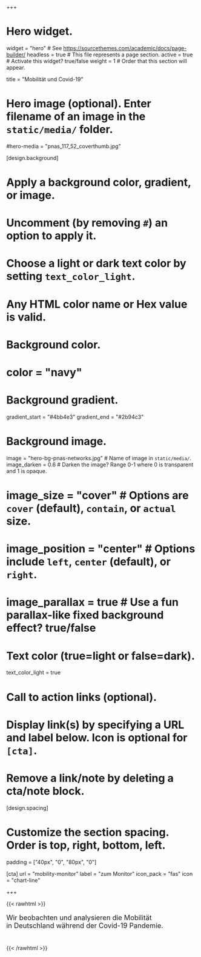 +++
# Hero widget.
widget = "hero"  # See https://sourcethemes.com/academic/docs/page-builder/
headless = true  # This file represents a page section.
active = true  # Activate this widget? true/false
weight = 1  # Order that this section will appear.

title = "Mobilität und Covid-19"

# Hero image (optional). Enter filename of an image in the `static/media/` folder.
#hero-media = "pnas_117_52_coverthumb.jpg"

[design.background]
# Apply a background color, gradient, or image.
#   Uncomment (by removing `#`) an option to apply it.
#   Choose a light or dark text color by setting `text_color_light`.
#   Any HTML color name or Hex value is valid.

# Background color.
# color = "navy"

# Background gradient.
gradient_start = "#4bb4e3"
gradient_end = "#2b94c3"

# Background image.
image = "hero-bg-pnas-networks.jpg"  # Name of image in `static/media/`.
image_darken = 0.6  # Darken the image? Range 0-1 where 0 is transparent and 1 is opaque.
# image_size = "cover"  #  Options are `cover` (default), `contain`, or `actual` size.
# image_position = "center"  # Options include `left`, `center` (default), or `right`.
# image_parallax = true  # Use a fun parallax-like fixed background effect? true/false

# Text color (true=light or false=dark).
text_color_light = true

# Call to action links (optional).
#   Display link(s) by specifying a URL and label below. Icon is optional for `[cta]`.
#   Remove a link/note by deleting a cta/note block.

[design.spacing]
  # Customize the section spacing. Order is top, right, bottom, left.
  padding = ["40px", "0", "80px", "0"]

[cta]
url = "mobility-monitor"
label = "zum Monitor"
icon_pack = "fas"
icon = "chart-line"

+++

{{< rawhtml >}}

<div style="display:block; text-align:left; font-size: large; margin-bottom: 40px;">
  <p>
  Wir beobachten und analysieren die Mobilität <br>in Deutschland während der Covid-19 Pandemie. 
  </p>
</div>
{{< /rawhtml >}}
